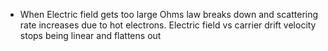 - When Electric field gets too large Ohms law breaks down and scattering rate increases due to hot electrons. Electric field vs carrier drift velocity stops being linear and flattens out